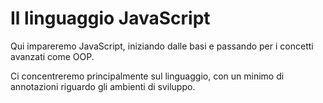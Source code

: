 # Il linguaggio JavaScript
Qui impareremo JavaScript, iniziando dalle basi e passando per i concetti avanzati come OOP.

Ci concentreremo principalmente sul linguaggio, con un minimo di annotazioni riguardo gli ambienti di sviluppo.

